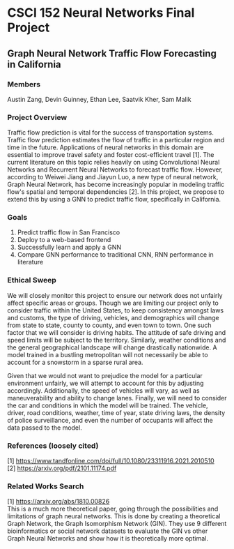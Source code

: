 # CSCI 152 Neural Networks Final Project
## Graph Neural Network Traffic Flow Forecasting in California

### Members
Austin Zang, Devin Guinney, Ethan Lee, Saatvik Kher, Sam Malik

### Project Overview
Traffic flow prediction is vital for the success of transportation systems. Traffic flow prediction estimates the flow of traffic in a particular region and time in the future. Applications of neural networks in this domain are essential to improve travel safety and foster cost-efficient travel [1]. The current literature on this topic relies heavily on using Convolutional Neural Networks and Recurrent Neural Networks to forecast traffic flow. However, according to Weiwei Jiang and Jiayun Luo, a new type of neural network, Graph Neural Network, has become increasingly popular in modeling traffic flow's spatial and temporal dependencies [2]. In this project, we propose to extend this by using a GNN to predict traffic flow, specifically in California.

### Goals
1. Predict traffic flow in San Francisco
2. Deploy to a web-based frontend 
3. Successfully learn and apply a GNN
4. Compare GNN performance to traditional CNN, RNN performance in literature 

### Ethical Sweep
We will closely monitor this project to ensure our network does not unfairly affect specific areas or groups. Though we are limiting our project only to consider traffic within the United States, to keep consistency amongst laws and customs, the type of driving, vehicles, and demographics will change from state to state, county to county, and even town to town. One such factor that we will consider is driving habits. The attitude of safe driving and speed limits will be subject to the territory. Similarly, weather conditions and the general geographical landscape will change drastically nationwide. A model trained in a bustling metropolitan will not necessarily be able to account for a snowstorm in a sparse rural area. 

Given that we would not want to prejudice the model for a particular environment unfairly, we will attempt to account for this by adjusting accordingly. Additionally, the speed of vehicles will vary, as well as maneuverability and ability to change lanes. Finally, we will need to consider the car and conditions in which the model will be trained. The vehicle, driver, road conditions, weather, time of year, state driving laws, the density of police surveillance, and even the number of occupants will affect the data passed to the model. 


### References (loosely cited)
[1] https://www.tandfonline.com/doi/full/10.1080/23311916.2021.2010510 <br/>
[2] https://arxiv.org/pdf/2101.11174.pdf

### Related Works Search
[1] https://arxiv.org/abs/1810.00826 <br/>
This is a much more theoretical paper, going through the possibilities and limitations of graph neural networks. This is done by creating a theoretical Graph Network, the Graph Isomorphism Network (GIN). They use 9 different bioinformatics or social network datasets to evaluate the GIN vs other Graph Neural Networks and show how it is theoretically more optimal. <br/> 